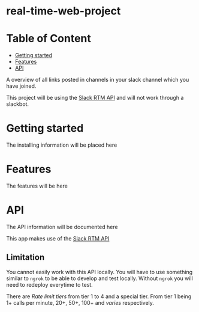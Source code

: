 # real-time-web-project
<!-- This repo will hold the project you're going to build during the last two weeks of RTW. It functions as a way to show you've attained the following learning goals of this course:

* Build a Node Web App which consumes an external data source through an API and serves a frontend using routing and templating techniques.
* Create a "live" web app which reflects changes to the back-end data model in reactive front-end views, using real-time, event-based, messaging technologies like sockets or server-sent-events.
* Describe their work in a professional readme with insightful diagrams showing the life cycle of their data. -->

# Table of Content
- [Getting started](#getting-started)
- [Features](#features)
- [API](#api)

A overview of all links posted in channels in your slack channel which you have joined.

This project will be using the [Slack RTM API][api] and will not work through a slackbot.



<!-- ☝️ replace this description -->

<!-- Add a nice image here at the end of the week, showing off your shiny frontend 📸 -->

# Getting started
The installing information will be placed here

<!-- ...but how does one use this project? What are its features 🤔 -->
# Features
The features will be here

<!-- What external data source is featured in your project and what are its properties 🌠 -->
# API
The API information will be documented here
<!-- rate-limit, authorization method, API methods, etc. -->

This app makes use of the [Slack RTM API][api]

## Limitation
You cannot easily work with this API locally. You will have to use something similar to `ngrok` to be able to develop and test locally. Without `ngrok` you will need to redeploy everytime to test.

There are *Rate limit tiers* from tier 1 to 4 and a special tier.
From tier 1 being 1+ calls per minute, 20+, 50+, 100+ and *varies* respectively.

<!-- Where do the 0️⃣s and 1️⃣s live in your project? What db system are you using?-->

<!-- Maybe a checklist of done stuff and stuff still on your wishlist? ✅ -->

<!-- How about a license here? 📜 (or is it a licence?) 🤷 -->


[api]: https://api.slack.com/rtm